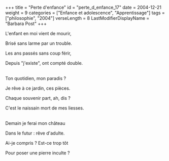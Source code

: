 +++
title = "Perte d'enfance"
id = "perte_d_enfance_17"
date = 2004-12-21
weight = 9
categories = ["Enfance et adolescence", "Apprentissage"]
tags = ["philosophie", "2004"]
verseLength = 8
LastModifierDisplayName = "Barbara Post"
+++

L'enfant en moi vient de mourir,

Brisé sans larme par un trouble.

Les ans passés sans coup férir,

Depuis "j'existe", ont compté double.

 \
Ton quotidien, mon paradis ?

Je rêve à ce jardin, ces pièces.

Chaque souvenir part, ah, dis ?

C'est le naissain mort de mes liesses.

 \
Demain je ferai mon château

Dans le futur : rêve d'adulte.

Ai-je compris ? Est-ce trop tôt

Pour poser une pierre inculte ?
